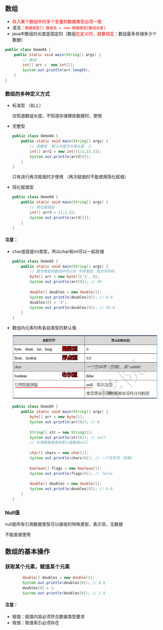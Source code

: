 ## 数组

* <font color=red>存入某个数组中的多个变量的数据类型必须一致</font>
* 语法：<font color=red>`数据类型[] 数组名 = new 数据类型[数组长度]`</font>
* java中数组的长度是固定的（数组<font color=red>在定义时，就要规定</font>：数组最多存储多少个数据）

```java
public class Demo04 {
    public static void main(String[] args) {
        // 数组
        int[] arr =  new int[2];
        System.out.println(arr.length);
    }
}
```

### 数组的多种定义方式

* 标准型 （如上）

  仅知道数组长度，不知道存储哪些数据时，使用

* 完整型

  ```java
  public class Demo04 {
      public static void main(String[] args) {
          // 完整型  默认长度为元素长度  3
          int[] arr2 = new int[]{11,22,33};
          System.out.println(arr2[0]);
      }
  }
  ```

  只有进行再次赋值时才使用 （再次赋值时不能使用简化赋值）

* 简化赋值型

  ```java
  public class Demo04 {
      public static void main(String[] args) {
          // 简化赋值型
          int[] arr3 = {1,2,3};
          System.out.println(arr3[2]);
      }
  }
  ```

#### 注意：

* char底层是int类型，所以char和int可以一起存储

  ```java
  public class Demo05 {
      public static void main(String[] args) {
          // 数字类型的数组中可以存 字符类型，值为字符码
          byte[] arr = new byte[]{'1', 0};
          System.out.println(arr[0]); // 49
  
          double[] doubles = new double[1];
          System.out.println(doubles[0]); // 0.0
          doubles[0] = '2';
          System.out.println(doubles[0]); // 50.0
      }
  }
  ```

  

* 数组内元素均有各自类型的默认值

  ![1617012414276](Java笔记.assets/1617012414276.png)

  ```java
  public class Demo05 {
      public static void main(String[] args) {
          byte[] arr = new byte[1];
          System.out.println(arr[0]); // 0
  
          String[] str = new String[1];
          System.out.println(str[0]); // null
          // 引用数据类型的默认值都是null
  
          char[] chars = new char[1];
          System.out.println(chars[0]); // 一个空字符（空格）
  
          boolean[] flags = new boolean[1];
          System.out.println(flags[0]); // false
  
          double[] doubles = new double[1];
          System.out.println(doubles[0]); // 0.0
      }
  }
  ```



### Null值

null是所有引用数据类型可以接收的特殊类型，表示空，无数据

不能直接使用



## 数组的基本操作

### 获取某个元素，赋值某个元素

```java
        double[] doubles = new double[1];
        System.out.println(doubles[0]); // 0.0
        doubles[0] = 1;
        System.out.println(doubles[0]); // 1.0
```

#### 注意：

* 赋值：赋值内容必须符合数据类型要求
* 取值：取值索引必须存在